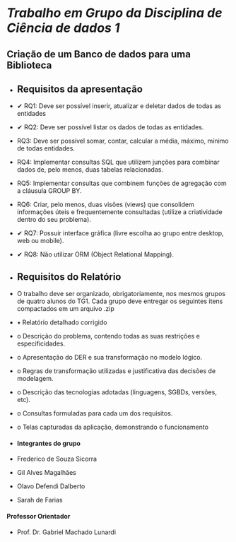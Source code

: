 # **_Trabalho em Grupo da Disciplina de Ciência de dados 1_**
## Criação de um Banco de dados para uma Biblioteca
- ## Requisitos da apresentação
- ✔ RQ1: Deve ser possível inserir, atualizar e deletar dados de todas as entidades
- ✔ RQ2: Deve ser possível listar os dados de todas as entidades.
- RQ3: Deve ser possível somar, contar, calcular a média, máximo, mínimo de todas entidades.
- RQ4: Implementar consultas SQL que utilizem junções para combinar dados de, pelo menos,
duas tabelas relacionadas.
- RQ5: Implementar consultas que combinem funções de agregação com a cláusula GROUP BY.
- RQ6: Criar, pelo menos, duas visões (views) que consolidem informações úteis e
frequentemente consultadas (utilize a criatividade dentro do seu problema).
- ✔ RQ7: Possuir interface gráfica (livre escolha ao grupo entre desktop, web ou mobile).
- ✔ RQ8: Não utilizar ORM (Object Relational Mapping).

-  ## Requisitos do Relatório
-  O trabalho deve ser organizado, obrigatoriamente, nos mesmos grupos de quatro alunos do TG1. Cada
grupo deve entregar os seguintes itens compactados em um arquivo .zip
- • Relatório detalhado corrigido
- o Descrição do problema, contendo todas as suas restrições e especificidades.
- o Apresentação do DER e sua transformação no modelo lógico.
- o Regras de transformação utilizadas e justificativa das decisões de modelagem.
- o Descrição das tecnologias adotadas (linguagens, SGBDs, versões, etc).
- o Consultas formuladas para cada um dos requisitos.
- o Telas capturadas da aplicação, demonstrando o funcionamento

- #### Integrantes do grupo 
- Frederico de Souza Sicorra
- Gil Alves Magalhães
- Olavo Defendi Dalberto 
- Sarah de Farias
#### Professor Orientador
- Prof. Dr. Gabriel Machado Lunardi


